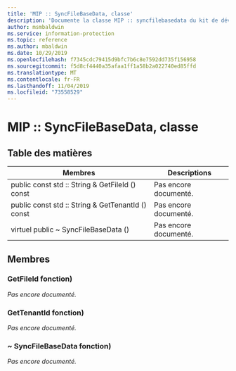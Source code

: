 ```yaml
---
title: 'MIP :: SyncFileBaseData, classe'
description: 'Documente la classe MIP :: syncfilebasedata du kit de développement logiciel (SDK) Microsoft Information Protection (MIP).'
author: msmbaldwin
ms.service: information-protection
ms.topic: reference
ms.author: mbaldwin
ms.date: 10/29/2019
ms.openlocfilehash: f7345cdc79415d9bfc7b6c8e7592dd735f156958
ms.sourcegitcommit: f5d8cf4440a35afaa1ff1a58b2a022740ed85ffd
ms.translationtype: MT
ms.contentlocale: fr-FR
ms.lasthandoff: 11/04/2019
ms.locfileid: "73558529"
---
```

# <a name="class-mipsyncfilebasedata"></a>MIP :: SyncFileBaseData, classe 
  
## <a name="summary"></a>Table des matières
 Membres                        | Descriptions                                
--------------------------------|---------------------------------------------
public const std :: String & GetFileId () const  | Pas encore documenté.
public const std :: String & GetTenantId () const  | Pas encore documenté.
virtuel public ~ SyncFileBaseData ()  | Pas encore documenté.
  
## <a name="members"></a>Membres
  
### <a name="getfileid-function"></a>GetFileId fonction)
_Pas encore documenté._

  
### <a name="gettenantid-function"></a>GetTenantId fonction)
_Pas encore documenté._

  
### <a name="syncfilebasedata-function"></a>~ SyncFileBaseData fonction)
_Pas encore documenté._
